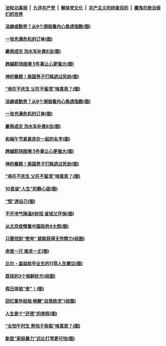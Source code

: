 ####  [法轮功真相](../../../../basic/blob/master/README.md?t=06250831) &nbsp;|&nbsp; [九评共产党](../../../../9ping.md/blob/master/README.md?t=06250831) &nbsp;|&nbsp; [解体党文化](../../../../jtdwh.md/blob/master/README.md?t=06250831)  &nbsp;|&nbsp; [共产主义的终极目的](../../../../gczydzjmd.md/blob/master/README.md?t=06250831) &nbsp;|&nbsp; [魔鬼在统治我们的世界](../../../../mgztzwmdsj.md/blob/master/README.md?t=06250831) 

#### [洁癖或勤劳？从9个测验看内心焦虑指数(图)](../pages/p8/937558.md?t=06250831) 

#### [一张充满危机的订单(图)](../pages/p8/936981.md?t=06250831) 

#### [豪雨成灾 泡水车补救8法(图)](../pages/p8/937526.md?t=06250831) 

#### [跨越职场困境 5件事让心更强大(图)](../pages/p8/937375.md?t=06250831) 

#### [神的眷顾！美国男子打盹逃过死劫(图)](../pages/p8/936985.md?t=06250831) 

#### [“母在不庆生 父在不留须”啥意思？(图)](../pages/p8/937234.md?t=06250831) 

#### [洁癖或勤劳？从9个测验看内心焦虑指数(图)](../pages/p8/937558.md?t=06250831) 

#### [一张充满危机的订单(图)](../pages/p8/936981.md?t=06250831) 

#### [豪雨成灾 泡水车补救8法(图)](../pages/p8/937526.md?t=06250831) 

#### [和端午节紧紧连在一起的名字(图)](../pages/p8/937448.md?t=06250831) 

#### [跨越职场困境 5件事让心更强大(图)](../pages/p8/937375.md?t=06250831) 

#### [神的眷顾！美国男子打盹逃过死劫(图)](../pages/p8/936985.md?t=06250831) 

#### [“母在不庆生 父在不留须”啥意思？(图)](../pages/p8/937234.md?t=06250831) 

#### [10首谈“人生”的静心谣(图)](../pages/p8/936965.md?t=06250831) 

#### [“悟”透自己(图)](../pages/p8/936972.md?t=06250831) 

#### [不开冷气降温6妙招 省钱又环保(图)](../pages/p8/937329.md?t=06250831) 

#### [从北京疫情看中国政府4大假(图)](../pages/p8/937196.md?t=06250831) 

#### [只要找到“使命” 就能获得无穷精力(组图)](../pages/p8/937159.md?t=06250831) 

#### [命里一尺 难求一丈(图)](../pages/p8/936782.md?t=06250831) 

#### [比尔・盖兹给毕业生的11项人生建议(图)](../pages/p8/936231.md?t=06250831) 

#### [荔枝的3个保鲜妙方(组图)](../pages/p8/936950.md?t=06250831) 

#### [假日体验“舍”！(图)](../pages/p8/937183.md?t=06250831) 

#### [回忆童年经验 唤醒“自我欲求”(组图)](../pages/p8/937082.md?t=06250831) 

#### [人生是个“还债”的旅程(图)](../pages/p8/936768.md?t=06250831) 

#### [“女怕午时生 男怕子夜临”啥意思？(图)](../pages/p8/937081.md?t=06250831) 

#### [新型“家庭暴力”远比打骂更可怕(图)](../pages/p8/936230.md?t=06250831) 

